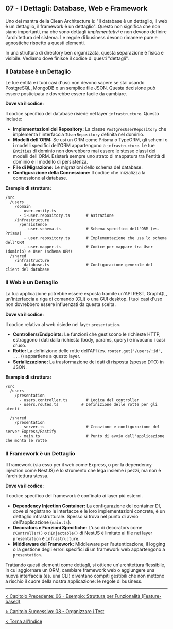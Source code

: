 ## 07 - I Dettagli: Database, Web e Framework

Uno dei mantra della Clean Architecture è: "Il database è un dettaglio, il web è un dettaglio, il framework è un dettaglio". Questo non significa che non siano importanti, ma che sono dettagli *implementativi* e non devono definire l'architettura del sistema. Le regole di business devono rimanere pure e agnostiche rispetto a questi elementi.

In una struttura di directory ben organizzata, questa separazione è fisica e visibile. Vediamo dove finisce il codice di questi "dettagli".

### Il Database è un Dettaglio

Le tue entità e i tuoi casi d'uso non devono sapere se stai usando PostgreSQL, MongoDB o un semplice file JSON. Questa decisione può essere posticipata e dovrebbe essere facile da cambiare.

**Dove va il codice:**

Il codice specifico del database risiede nel layer `infrastructure`. Questo include:

*   **Implementazioni dei Repository:** La classe `PostgresUserRepository` che implementa l'interfaccia `IUserRepository` definita nel dominio.
*   **Modelli dell'ORM:** Se usi un ORM come Prisma o TypeORM, gli schemi o i modelli specifici dell'ORM appartengono a `infrastructure`. Le tue `Entities` di dominio non dovrebbero mai essere le stesse classi dei modelli dell'ORM. Esisterà sempre uno strato di mappatura tra l'entità di dominio e il modello di persistenza.
*   **File di Migrazione:** Le migrazioni dello schema del database.
*   **Configurazione della Connessione:** Il codice che inizializza la connessione al database.

**Esempio di struttura:**

```plaintext
/src
  /users
    /domain
      - user.entity.ts
      - i-user.repository.ts       # Astrazione
    /infrastructure
      /persistence
        - user.schema.ts           # Schema specifico dell'ORM (es. Prisma)
        - user.repository.ts       # Implementazione che usa lo schema dell'ORM
        - user.mapper.ts           # Codice per mappare tra User (dominio) e User (schema ORM)
  /shared
    /infrastructure
      - database.ts                # Configurazione generale del client del database
```

### Il Web è un Dettaglio

La tua applicazione potrebbe essere esposta tramite un'API REST, GraphQL, un'interfaccia a riga di comando (CLI) o una GUI desktop. I tuoi casi d'uso non dovrebbero essere influenzati da questa scelta.

**Dove va il codice:**

Il codice relativo al web risiede nel layer `presentation`.

*   **Controllers/Endpoints:** Le funzioni che gestiscono le richieste HTTP, estraggono i dati dalla richiesta (body, params, query) e invocano i casi d'uso.
*   **Rotte:** La definizione delle rotte dell'API (es. `router.get('/users/:id', ...)`) appartiene a questo layer.
*   **Serializzazione:** La trasformazione dei dati di risposta (spesso DTO) in JSON.

**Esempio di struttura:**

```plaintext
/src
  /users
    /presentation
      - users.controller.ts        # Logica del controller
      - users.routes.ts          # Definizione delle rotte per gli utenti

  /shared
    /presentation
      - server.ts                  # Creazione e configurazione del server Express/Fastify
      - main.ts                    # Punto di avvio dell'applicazione che monta le rotte
```

### Il Framework è un Dettaglio

Il framework (sia esso per il web come Express, o per la dependency injection come NestJS) è lo strumento che lega insieme i pezzi, ma non è l'architettura stessa.

**Dove va il codice:**

Il codice specifico del framework è confinato ai layer più esterni.

*   **Dependency Injection Container:** La configurazione del container DI, dove si registrano le interfacce e le loro implementazioni concrete, è un dettaglio infrastrutturale. Spesso si trova nel punto di avvio dell'applicazione (`main.ts`).
*   **Decorators e Funzioni Specifiche:** L'uso di decorators come `@Controller()` o `@Injectable()` di NestJS è limitato ai file nei layer `presentation` e `infrastructure`.
*   **Middleware del Framework:** Middleware per l'autenticazione, il logging o la gestione degli errori specifici di un framework web appartengono a `presentation`.

Trattando questi elementi come dettagli, si ottiene un'architettura flessibile, in cui aggiornare un ORM, cambiare framework web o aggiungere una nuova interfaccia (es. una CLI) diventano compiti gestibili che non mettono a rischio il cuore della nostra applicazione: le regole di business.

---

[< Capitolo Precedente: 06 - Esempio: Struttura per Funzionalità (Feature-based)](./06-esempio-struttura-per-funzionalita-feature-based.md)

[> Capitolo Successivo: 08 - Organizzare i Test](./08-organizzare-i-test.md)

[< Torna all'Indice](./index.md)

